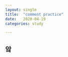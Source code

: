 ```yaml
---
layout: single
title:  "comment practice"
date:   2020-04-19
categories: study

---
```




## 앜







